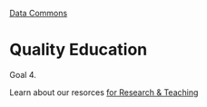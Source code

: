 [Data Commons](../)

# Quality Education

Goal 4. 

Learn about our resorces [for Research & Teaching](/io/learn)
